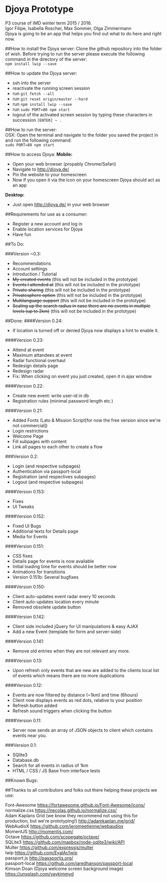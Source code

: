 # Djoya Prototype
P3 course of IMD winter term 2015 / 2016.  
Igor Filipe, Isabella Roscher, Max Sommer, Olga Zimmermann  
Djoya is going to be an app that helps you find out what to do here and right now.

##How to install the Djoya server:
Clone the github repository into the folder of wish.
Before trying to run the server please execute the following command in the directory of the server:  
``` npm install lwip --save ```

##How to update the Djoya server:
* ssh into the server
* reactivate the running screen session
* run ``` git fetch --all ```
* run ``` git reset origin/master --hard ```
* run ``` npm install lwip --save ```
* run ``` sudo PORT=80 npm start ```
* logout of the activated screen session by typing these characters in succession ``` [ENTER] ~ . ```

##How to run the server:  
OSX: Open the terminal and navigate to the folder you saved the project in and run the following command:   
``` sudo PORT=80 npm start ```  

##How to access Djoya:
**Mobile:** 
  * Open your web browser (propably Chrome/Safari)
  * Navigate to http://djoya.de/
  * Pin the website to your homescreen
  * Now if you open it via the icon on your homescreen Djoya should act as an app  
 
**Desktop:**
  * Just open http://djoya.de/ in your web browser

##Requirements for use as a consumer:
* Register a new account and log in
* Enable location services for Djoya
* Have fun

##To Do:

###Version ~0.3:
* Recommendations
* Account settings
* Introduction / Tutorial
* ~~My created events~~ (this will not be included in the prototype)
* ~~Events I attended at~~ (this will not be included in the prototype)
* ~~Private sharing~~ (this will not be included in the prototype)
* ~~Privatesphere option~~ (this will not be included in the prototype)
* ~~Multilanguage support~~ (this will not be included in the prototype)
* ~~Scaling up the search radius in case there are no events in multiple levels (up to 2km)~~ (this will not be included in the prototype)

##Done:
####Version 0.24:
* If location is turned off or denied Djoya now displays a hint to enable it.

####Version 0.23:
* Attend at event
* Maximum attandees at event
* Radar functional overhaul
* Redesign details page
* Redesign radar
* Fix: When clicking on event you just created, open it in ajax window

####Version 0.22:
* Create new event: write user-id in db
* Registration rules (minimal password length etc.)

####Version 0.21:
* Added Fonts (Lato & Mission Script[for now the free version since we're not commercial])
* Login restrictions
* Welcome Page
* Fill subpages with content
* Link all pages to each other to create a flow

###Version 0.2:
* Login (and respective subpages)
* Authentication via passport-local
* Registration (and respectives subpages)
* Logout (and respective subpages)

####Version 0.153:
* Fixes
* UI Tweaks

####Version 0.152:
* Fixed UI Bugs
* Additional texts for Details page
* Media for Events

####Version 0.151:
* CSS fixes
* Details page for events is now available
* Initial loading time for events should be better now
* Animations for transitions
* Version 0.151b: Several bugfixes

####Version 0.150:
* Client auto-updates event radar every 10 seconds
* Client auto-updates location every minute
* Removed obsolete update button

####Version 0.142:
* Client side included jQuery for UI manipulations & easy AJAX
* Add a new Event (template for form and server-side)

####Version 0.141:
* Remove old entries when they are not relevant any more.

####Version 0.13:
* Upon refresh only events that are new are added to the clients local list of events which means there are no more duplications  

####Version 0.12:  
* Events are now filtered by distance (~1km) and time (6hours)
* Client now displays events as red dots, relative to your position
* Refresh button added
* Refresh sound triggers when clicking the button  

####Version 0.11:
* Server now sends an array of JSON objects to client which contains events near you.

###Version 0.1:  
* SQlite3
* Database.db
* Search for all events in radius of 1km
* HTML / CSS / JS Base from interface tests

##Known Bugs:  

##Thanks to all contributors and folks out there helping these projects we use:

Font-Awesome
https://fortawesome.github.io/Font-Awesome/icons/  
normalize.css
https://necolas.github.io/normalize.css/  
Adam Kaplans Grid (we know they recommend not using this for production, but we're prototyping!)
http://adamkaplan.me/grid/  
WebAudioX
https://github.com/jeromeetienne/webaudiox  
MomentJS
http://momentjs.com/  
Octave
https://github.com/scopegate/octave/   
SQLite3
https://github.com/mapbox/node-sqlite3/wiki/API  
Multer
https://github.com/expressjs/multer  
lwip
https://github.com/EyalAr/lwip  
passport.js
http://passportjs.org/  
passport-local
https://github.com/jaredhanson/passport-local  
Kimson Doan (Djoya welcome screen background image)
https://unsplash.com/yaykimmyd  
